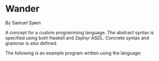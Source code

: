 # Wander
By Samuel Sjøen

A concept for a custom programming language.
The abstract syntax is specified using both Haskell and Zephyr ASDL. Concrete syntax and grammar is also defined.

The following is an example program written using the language:

